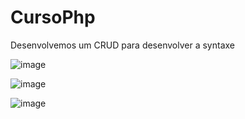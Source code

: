 # CursoPhp
Desenvolvemos um CRUD para desenvolver a syntaxe

![image](https://user-images.githubusercontent.com/93896739/194887615-52dc9a88-e4e3-4b96-a9d5-c03152bdce05.png)

![image](https://user-images.githubusercontent.com/93896739/194887690-c4396074-2e83-4624-b997-c346cbfae4c5.png)

![image](https://user-images.githubusercontent.com/93896739/195169964-b1e751b1-c1d1-438f-9312-fd3c8cf39d2f.png)
